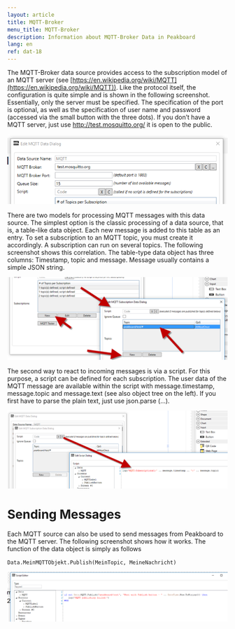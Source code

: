 ```yaml
---
layout: article
title: MQTT-Broker
menu_title: MQTT-Broker
description: Information about MQTT-Broker Data in Peakboard
lang: en
ref: dat-18
---
```

The MQTT-Broker data source provides access to the subscription model of an MQTT server (see [https://en.wikipedia.org/wiki/MQTT](https://en.wikipedia.org/wiki/MQTT)). Like the protocol itself, the configuration is quite simple and is shown in the following screenshot. Essentially, only the server must be specified. The specification of the port is optional, as well as the specification of user name and password (accessed via the small button with the three dots). If you don’t have a MQTT server, just use http://test.mosquitto.org/ it is open to the public.

![image_1](/assets/images/Data_Sources/MQTT-Broker/DatenquellenMQTT01.png)

There are two models for processing MQTT messages with this data source. The simplest option is the classic processing of a data source, that is, a table-like data object. Each new message is added to this table as an entry. To set a subscription to an MQTT topic, you must create it accordingly. A subscription can run on several topics. The following screenshot shows this correlation. The table-type data object has three columns: Timestamp, topic and message. Message usually contains a simple JSON string.

![image_1](/assets/images/Data_Sources/MQTT-Broker/DatenquellenMQTT02.png)

The second way to react to incoming messages is via a script. For this purpose, a script can be defined for each subscription. The user data of the MQTT message are available within the script with message.timestamp, message.topic and message.text (see also object tree on the left). If you first have to parse the plain text, just use json.parse (…).

![image_1](/assets/images/Data_Sources/MQTT-Broker/DatenquellenMQTT03.png)

# Sending Messages

Each MQTT source can also be used to send messages from Peakboard to the MQTT server. The following screenshot shows how it works. The function of the data object is simply as follows

```
Data.MeinMQTTObjekt.Publish(MeinTopic, MeineNachricht)
```

![image_1](/assets/images/Data_Sources/MQTT-Broker/DatenquellenMQTT04.png)
